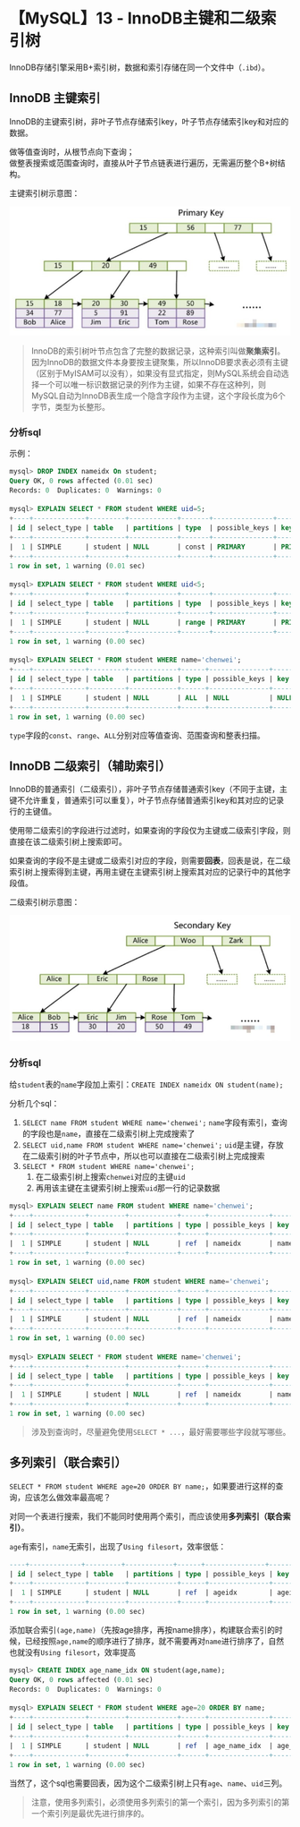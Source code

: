 # 【MySQL】13 - InnoDB主键和二级索引树


InnoDB存储引擎采用B+索引树，数据和索引存储在同一个文件中（`.ibd`）。

## InnoDB 主键索引

InnoDB的主键索引树，非叶子节点存储索引key，叶子节点存储索引key和对应的数据。

做等值查询时，从根节点向下查询；  
做整表搜索或范围查询时，直接从叶子节点链表进行遍历，无需遍历整个B+树结构。


主键索引树示意图：

![](/post_images/posts/Database/MySQL/InnoDB主键索引树.jpg "InnoDB主键索引树")


> InnoDB的索引树叶节点包含了完整的数据记录，这种索引叫做**聚集索引**。
> 因为InnoDB的数据文件本身要按主键聚集，所以InnoDB要求表必须有主键（区别于MyISAM可以没有），如果没有显式指定，则MySQL系统会自动选择一个可以唯一标识数据记录的列作为主键，如果不存在这种列，则MySQL自动为InnoDB表生成一个隐含字段作为主键，这个字段长度为6个字节，类型为长整形。


### 分析sql

示例：  
```sql
mysql> DROP INDEX nameidx On student;
Query OK, 0 rows affected (0.01 sec)
Records: 0  Duplicates: 0  Warnings: 0

mysql> EXPLAIN SELECT * FROM student WHERE uid=5;
+----+-------------+---------+------------+-------+---------------+---------+---------+-------+------+----------+-------+
| id | select_type | table   | partitions | type  | possible_keys | key     | key_len | ref   | rows | filtered | Extra |
+----+-------------+---------+------------+-------+---------------+---------+---------+-------+------+----------+-------+
|  1 | SIMPLE      | student | NULL       | const | PRIMARY       | PRIMARY | 4       | const |    1 |   100.00 | NULL  |
+----+-------------+---------+------------+-------+---------------+---------+---------+-------+------+----------+-------+
1 row in set, 1 warning (0.01 sec)

mysql> EXPLAIN SELECT * FROM student WHERE uid<5;
+----+-------------+---------+------------+-------+---------------+---------+---------+------+------+----------+-------------+
| id | select_type | table   | partitions | type  | possible_keys | key     | key_len | ref  | rows | filtered | Extra       |
+----+-------------+---------+------------+-------+---------------+---------+---------+------+------+----------+-------------+
|  1 | SIMPLE      | student | NULL       | range | PRIMARY       | PRIMARY | 4       | NULL |    4 |   100.00 | Using where |
+----+-------------+---------+------------+-------+---------------+---------+---------+------+------+----------+-------------+
1 row in set, 1 warning (0.00 sec)

mysql> EXPLAIN SELECT * FROM student WHERE name='chenwei';
+----+-------------+---------+------------+------+---------------+------+---------+------+------+----------+-------------+
| id | select_type | table   | partitions | type | possible_keys | key  | key_len | ref  | rows | filtered | Extra       |
+----+-------------+---------+------------+------+---------------+------+---------+------+------+----------+-------------+
|  1 | SIMPLE      | student | NULL       | ALL  | NULL          | NULL | NULL    | NULL |    5 |    20.00 | Using where |
+----+-------------+---------+------------+------+---------------+------+---------+------+------+----------+-------------+
1 row in set, 1 warning (0.00 sec)
```
`type`字段的`const`、`range`、`ALL`分别对应等值查询、范围查询和整表扫描。






## InnoDB 二级索引（辅助索引）

InnoDB的普通索引（二级索引），非叶子节点存储普通索引key（不同于主键，主键不允许重复，普通索引可以重复），叶子节点存储普通索引key和其对应的记录行的主键值。


使用带二级索引的字段进行过滤时，如果查询的字段仅为主键或二级索引字段，则直接在该二级索引树上搜索即可。

如果查询的字段不是主键或二级索引对应的字段，则需要**回表**，回表是说，在二级索引树上搜索得到主键，再用主键在主键索引树上搜索其对应的记录行中的其他字段值。



二级索引树示意图：

![](/post_images/posts/Database/MySQL/InnoDB二级索引树.jpg "InnoDB二级索引树")



### 分析sql

给`student`表的`name`字段加上索引：`CREATE INDEX nameidx ON student(name);`

分析几个sql：  
1. `SELECT name FROM student WHERE name='chenwei';`
    `name`字段有索引，查询的字段也是`name`，直接在二级索引树上完成搜索了
2. `SELECT uid,name FROM student WHERE name='chenwei';`
    `uid`是主键，存放在二级索引树的叶子节点中，所以也可以直接在二级索引树上完成搜索
3. `SELECT * FROM student WHERE name='chenwei';`
   1. 在二级索引树上搜索`chenwei`对应的主键`uid`
   2. 再用该主键在主键索引树上搜索`uid`那一行的记录数据

```sql
mysql> EXPLAIN SELECT name FROM student WHERE name='chenwei';
+----+-------------+---------+------------+------+---------------+---------+---------+-------+------+----------+-------------+
| id | select_type | table   | partitions | type | possible_keys | key     | key_len | ref   | rows | filtered | Extra       |
+----+-------------+---------+------------+------+---------------+---------+---------+-------+------+----------+-------------+
|  1 | SIMPLE      | student | NULL       | ref  | nameidx       | nameidx | 152     | const |    1 |   100.00 | Using index |
+----+-------------+---------+------------+------+---------------+---------+---------+-------+------+----------+-------------+
1 row in set, 1 warning (0.00 sec)

mysql> EXPLAIN SELECT uid,name FROM student WHERE name='chenwei';
+----+-------------+---------+------------+------+---------------+---------+---------+-------+------+----------+-------------+
| id | select_type | table   | partitions | type | possible_keys | key     | key_len | ref   | rows | filtered | Extra       |
+----+-------------+---------+------------+------+---------------+---------+---------+-------+------+----------+-------------+
|  1 | SIMPLE      | student | NULL       | ref  | nameidx       | nameidx | 152     | const |    1 |   100.00 | Using index |
+----+-------------+---------+------------+------+---------------+---------+---------+-------+------+----------+-------------+
1 row in set, 1 warning (0.00 sec)

mysql> EXPLAIN SELECT * FROM student WHERE name='chenwei';
+----+-------------+---------+------------+------+---------------+---------+---------+-------+------+----------+-------+
| id | select_type | table   | partitions | type | possible_keys | key     | key_len | ref   | rows | filtered | Extra |
+----+-------------+---------+------------+------+---------------+---------+---------+-------+------+----------+-------+
|  1 | SIMPLE      | student | NULL       | ref  | nameidx       | nameidx | 152     | const |    1 |   100.00 | NULL  |
+----+-------------+---------+------------+------+---------------+---------+---------+-------+------+----------+-------+
1 row in set, 1 warning (0.00 sec)
```

> 涉及到查询时，尽量避免使用`SELECT * ...`，最好需要哪些字段就写哪些。


## 多列索引（联合索引）

`SELECT * FROM student WHERE age=20 ORDER BY name;`，如果要进行这样的查询，应该怎么做效率最高呢？

对同一个表进行搜索，我们不能同时使用两个索引，而应该使用**多列索引（联合索引）**。

`age`有索引，`name`无索引，出现了`Using filesort`，效率很低：  
```sql
----+-------------+---------+------------+------+---------------+--------+---------+-------+------+----------+---------------------------------------+
| id | select_type | table   | partitions | type | possible_keys | key    | key_len | ref   | rows | filtered | Extra                                 |
+----+-------------+---------+------------+------+---------------+--------+---------+-------+------+----------+---------------------------------------+
|  1 | SIMPLE      | student | NULL       | ref  | ageidx        | ageidx | 1       | const |    2 |   100.00 | Using index condition; Using filesort |
+----+-------------+---------+------------+------+---------------+--------+---------+-------+------+----------+---------------------------------------+
1 row in set, 1 warning (0.00 sec)
```

添加联合索引`(age,name)`（先按age排序，再按name排序），构建联合索引的时候，已经按照`age,name`的顺序进行了排序，就不需要再对`name`进行排序了，自然也就没有`Using filesort`，效率提高  
```sql
mysql> CREATE INDEX age_name_idx ON student(age,name);
Query OK, 0 rows affected (0.01 sec)
Records: 0  Duplicates: 0  Warnings: 0

mysql> EXPLAIN SELECT * FROM student WHERE age=20 ORDER BY name;
+----+-------------+---------+------------+------+---------------+--------------+---------+-------+------+----------+-----------------------+
| id | select_type | table   | partitions | type | possible_keys | key          | key_len | ref   | rows | filtered | Extra                 |
+----+-------------+---------+------------+------+---------------+--------------+---------+-------+------+----------+-----------------------+
|  1 | SIMPLE      | student | NULL       | ref  | age_name_idx  | age_name_idx | 1       | const |    2 |   100.00 | Using index condition |
+----+-------------+---------+------------+------+---------------+--------------+---------+-------+------+----------+-----------------------+
1 row in set, 1 warning (0.00 sec)
```
当然了，这个sql也需要回表，因为这个二级索引树上只有`age`、`name`、`uid`三列。


> 注意，使用多列索引，必须使用多列索引的第一个索引，因为多列索引的第一个索引列是最优先进行排序的。

